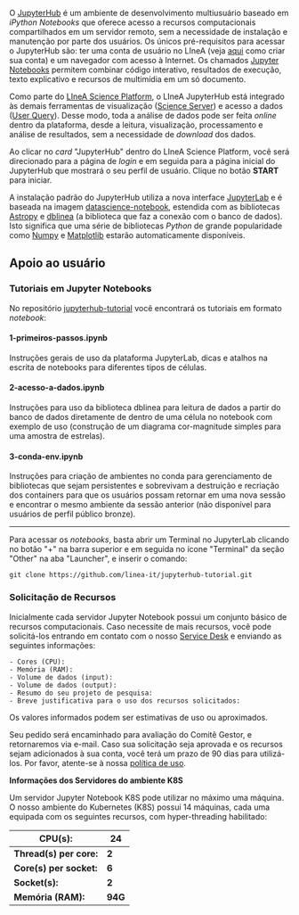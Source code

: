 

O [JupyterHub](https://jupyter.org/hub) é um ambiente de desenvolvimento multiusuário baseado em _iPython Notebooks_ que oferece acesso a recursos computacionais compartilhados em um servidor remoto, sem a necessidade de instalação e manutenção por parte dos usuários. Os únicos pré-requisitos para acessar o JupyterHub são: ter uma conta de usuário no LIneA (veja [aqui](../primeiros_passos.md) como criar sua conta) e um navegador com acesso à Internet. Os chamados [Jupyter Notebooks](https://docs.jupyter.org/en/latest/) permitem combinar código interativo, resultados de execução, texto explicativo e recursos de multimídia em um só documento.  

Como parte do [LIneA Science Platform](../lsp/index.md), o LIneA JupyterHub está integrado às demais ferramentas de visualização ([Science Server](../lsp/sci_server.md)) e acesso a dados ([User Query](../lsp/user_query.md)). Desse modo, toda a análise de dados pode ser feita _online_ dentro da plataforma, desde a leitura, visualização, processamento e análise de resultados, sem a necessidade de _download_ dos dados. 

Ao clicar no _card_ "JupyterHub" dentro do LIneA Science Platform, você será direcionado para a página de _login_ e em seguida para a página inicial do JupyterHub que mostrará o seu perfil de usuário. Clique no botão **START** para iniciar.       

A instalação padrão do JupyterHub utiliza a nova interface [JupyterLab](https://jupyterlab.readthedocs.io/en/stable/) e é baseada na imagem [datascience-notebook](https://github.com/jupyter/docker-stacks), estendida com as bibliotecas [Astropy](https://www.astropy.org/) e [dblinea](https://dblinea.readthedocs.io/en/latest/index.html) (a biblioteca que faz a conexão com o banco de dados). Isto significa que uma série de bibliotecas _Python_ de grande popularidade como [Numpy](https://numpy.org/) e [Matplotlib](https://matplotlib.org/) estarão automaticamente disponíveis.



## Apoio ao usuário

### Tutoriais em Jupyter Notebooks

No repositório [jupyterhub-tutorial](https://github.com/linea-it/jupyterhub-tutorial) você encontrará os tutoriais em formato _notebook_:


#### 1-primeiros-passos.ipynb 
Instruções gerais de uso da plataforma JupyterLab, dicas e atalhos na escrita de notebooks para diferentes tipos de células. 
#### 2-acesso-a-dados.ipynb
Instruções para uso da biblioteca dblinea para leitura de dados a partir do banco de dados diretamente de dentro de uma célula no notebook com exemplo de uso (construção de um diagrama cor-magnitude simples para uma amostra de estrelas). 
#### 3-conda-env.ipynb
Instruções para criação de ambientes no conda para gerenciamento de bibliotecas que sejam persistentes e sobrevivam a destruição e recriação dos containers para que os usuários possam retornar em uma nova sessão e encontrar o mesmo ambiente da sessão anterior (não disponível para usuários de perfil público bronze).  

***  

Para acessar os _notebooks_, basta abrir um Terminal no JupyterLab clicando no botão "+" na barra superior e em seguida no ícone "Terminal" da seção "Other" na aba "Launcher", e inserir o comando:

    git clone https://github.com/linea-it/jupyterhub-tutorial.git

<!-- ### Tutoriais em vídeo

Para ter acesso a tutoriais em vídeo, visite a [página de tutoriais do LIneA Science Platform](https://lsp.linea.org.br/tutorials).  
 
### Minicurso
Como parte das atividades do programa de Iniciação Científica (IC), em 2022 o LIneA ofereceu uma série de minicursos para os estudantes e demais interessados com aulas remotas e atividades práticas propostas. Os vídeos das aulas estão disponíveis na página do [Minicurso Jupyter Notebook](https://classroom.google.com/c/NDkzMTA0MzEyODA1/m/NDcyNjUyMTg5Mjc1/details) no Google Classroom.   -->

### Solicitação de Recursos

Inicialmente cada servidor Jupyter Notebook possui um conjunto básico de recursos computacionais. Caso necessite de mais recursos, você pode solicitá-los entrando em contato com o nosso [Service Desk](https://docs.linea.org.br/suporte.html) e enviando as seguintes informações:

```
- Cores (CPU):
- Memória (RAM):
- Volume de dados (input):
- Volume de dados (output):
- Resumo do seu projeto de pesquisa:
- Breve justificativa para o uso dos recursos solicitados:
```

Os valores informados podem ser estimativas de uso ou aproximados.

Seu pedido será encaminhado para avaliação do Comitê Gestor, e retornaremos via e-mail. Caso sua solicitação seja aprovada e os recursos sejam adicionados à sua conta, você terá um prazo de 90 dias para utilizá-los. Por favor, atente-se à nossa [política de uso](https://docs.linea.org.br/politicas.html#reconhecimento-de-uso-dos-recursos-computacionais-do-linea).  

**Informações dos Servidores do ambiente K8S**

Um servidor Jupyter Notebook K8S pode utilizar no máximo uma máquina. O nosso ambiente do Kubernetes (K8S) possui 14 máquinas, cada uma equipada com os seguintes recursos,  com hyper-threading habilitado:

| CPU(s):                 | 24      |
| ----------------------- | ------- |
| **Thread(s) per core:** | **2**   |
| **Core(s) per socket:** | **6**   |
| **Socket(s):**          | **2**   |
| **Memória (RAM):**      | **94G** |
 